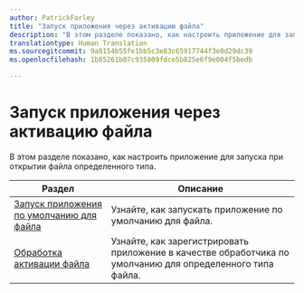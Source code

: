```yaml
---
author: PatrickFarley
title: "Запуск приложения через активацию файла"
description: "В этом разделе показано, как настроить приложение для запуска при открытии файла определенного типа."
translationtype: Human Translation
ms.sourcegitcommit: 9a8154b55fe1bb5c3e83c65917744f3e0d29dc39
ms.openlocfilehash: 1b85261b07c935809fdce5b825e6f9e004f5bedb

---
```


# <a name="launch-an-app-through-file-activation"></a>Запуск приложения через активацию файла

В этом разделе показано, как настроить приложение для запуска при открытии файла определенного типа.

| Раздел | Описание |
|-------|-------------|
| [Запуск приложения по умолчанию для файла](launch-the-default-app-for-a-file.md) | Узнайте, как запускать приложение по умолчанию для файла. |
| [Обработка активации файла](handle-file-activation.md) | Узнайте, как зарегистрировать приложение в качестве обработчика по умолчанию для определенного типа файла. |


<!--HONumber=Dec16_HO1-->


